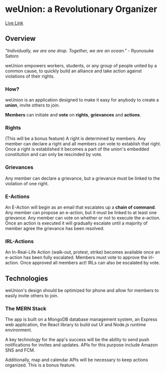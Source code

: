 # weUnion: a Revolutionary Organizer

[Live Link](https://we-union.onrender.com/)

## Overview

_"Individually, we are one drop. Together, we are an ocean."_ - Ryunosuke Satoro

weUnion empowers workers, students, or any group of people united by a common cause, to quickly build an alliance and take action against violations of their rights.

### How?

weUnion is an application designed to make it easy for anybody to create a **union**, invite others to join.

**Members** can initiate and **vote** on **rights**, **grievances** and **actions**.

### Rights

(This will be a bonus feature) A right is determined by members. Any member can declare a right and all members can vote to establish that right. Once a right is established it becomes a part of the union's embedded constitution and can only be rescinded by vote.

### Grievances

Any member can declare a grievance, but a grievance must be linked to the violation of one right.

### E-Actions

An E-Action will begin as an email that escalates up a **chain of command**. Any member can propose an e-action, but it must be linked to at least one grievance. Any member can vote on whether or not to execute the e-action. Once an action is executed it will gradually escalate until a majority of member agree the grievance has been resolved.

### IRL-Actions

An In-Real-Life Action (walk-out, protest, strike) becomes available once an e-action has been fully escalated. Members must vote to approve the irl-action. Once approved all members act! IRLs can also be escalated by vote.

## Technologies

weUnion's design should be optimized for phone and allow for members to easily invite others to join.

### The MERN Stack

The app is built on a MongoDB database management system, an Express web application, the React library to build out UI and Node.js runtime environment.

A key technology for the app's success will be the ability to send push notifications for invites and updates. APIs for this purpose include Amazon SNS and FCM.

Additionally, map and calendar APIs will be necessary to keep actions organized. This is a bonus feature.

